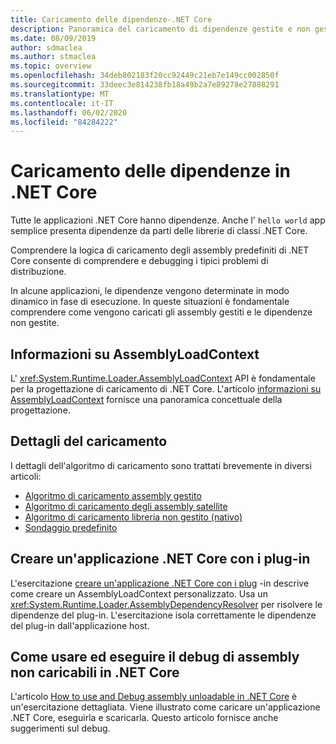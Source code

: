 ```yaml
---
title: Caricamento delle dipendenze-.NET Core
description: Panoramica del caricamento di dipendenze gestite e non gestite in .NET Core
ms.date: 08/09/2019
author: sdmaclea
ms.author: stmaclea
ms.topic: overview
ms.openlocfilehash: 34deb802183f20cc92449c21eb7e149cc002850f
ms.sourcegitcommit: 33deec3e814238fb18a49b2a7e89278e27888291
ms.translationtype: MT
ms.contentlocale: it-IT
ms.lasthandoff: 06/02/2020
ms.locfileid: "84284222"
---
```

# <a name="dependency-loading-in-net-core"></a>Caricamento delle dipendenze in .NET Core

Tutte le applicazioni .NET Core hanno dipendenze. Anche l' `hello world` app semplice presenta dipendenze da parti delle librerie di classi .NET Core.

Comprendere la logica di caricamento degli assembly predefiniti di .NET Core consente di comprendere e debugging i tipici problemi di distribuzione.

In alcune applicazioni, le dipendenze vengono determinate in modo dinamico in fase di esecuzione. In queste situazioni è fondamentale comprendere come vengono caricati gli assembly gestiti e le dipendenze non gestite.

## <a name="understanding-assemblyloadcontext"></a>Informazioni su AssemblyLoadContext

L' <xref:System.Runtime.Loader.AssemblyLoadContext> API è fondamentale per la progettazione di caricamento di .NET Core. L'articolo [informazioni su AssemblyLoadContext](understanding-assemblyloadcontext.md) fornisce una panoramica concettuale della progettazione.

## <a name="loading-details"></a>Dettagli del caricamento

I dettagli dell'algoritmo di caricamento sono trattati brevemente in diversi articoli:

- [Algoritmo di caricamento assembly gestito](loading-managed.md)
- [Algoritmo di caricamento degli assembly satellite](loading-resources.md)
- [Algoritmo di caricamento libreria non gestito (nativo)](loading-unmanaged.md)
- [Sondaggio predefinito](default-probing.md)

## <a name="create-a-net-core-application-with-plugins"></a>Creare un'applicazione .NET Core con i plug-in

L'esercitazione [creare un'applicazione .NET Core con i plug](../tutorials/creating-app-with-plugin-support.md) -in descrive come creare un AssemblyLoadContext personalizzato. Usa un <xref:System.Runtime.Loader.AssemblyDependencyResolver> per risolvere le dipendenze del plug-in. L'esercitazione isola correttamente le dipendenze del plug-in dall'applicazione host.

## <a name="how-to-use-and-debug-assembly-unloadability-in-net-core"></a>Come usare ed eseguire il debug di assembly non caricabili in .NET Core

L'articolo [How to use and Debug assembly unloadable in .NET Core](../../standard/assembly/unloadability.md) è un'esercitazione dettagliata. Viene illustrato come caricare un'applicazione .NET Core, eseguirla e scaricarla. Questo articolo fornisce anche suggerimenti sul debug.

